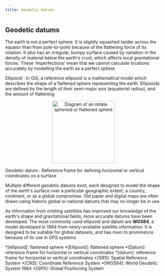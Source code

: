 ```yaml
---
title: Geodetic datums
---
```


## Geodetic datums

The earth is not a perfect sphere.  It is slightly squashed (wider across the equator than from pole-to-pole) because of the flattening force of its rotation.  It also has an irregular, bumpy surface caused by variation in the density of material below the earth's crust, which affects local gravitational forces.  These 'imperfections' mean that we cannot calculate locations accurately by modelling the earth as a perfect sphere

Ellipsoid
: In GIS, a reference ellipsoid is a mathematical model which describes the shape of a flattened sphere representing the earth.  Ellipsoids are defined by the length of their semi-major axis (equatorial radius), and the amount of flattening

<!-- Learn more at [Wikipedia](https://en.wikipedia.org/wiki/Reference_ellipsoid) -->

<center><img title="OblateSpheroid by AugPi, 2004, CC-BY-SA 3.0" height="200" src="{{site.baseurl}}/src/img/OblateSpheroid.png" alt="Diagram of an oblate spheroid or flattened sphere"></center>

Geodetic datum
: Reference frame for defining horizontal or vertical coordinates on a surface

<!-- Learn more at [Wikipedia](https://en.wikipedia.org/wiki/Geodetic_datum) -->

Multiple different geodetic datums exist, each designed to model the shape of the earth's surface over a particular geographic extent; a country, continent, or as a global compromise.  Old paper and digital maps are often drawn using historic global or national datums that may no longer be in use

As information from orbiting satellites has improved our knowledge of the earth's shape and gravitational fields, more accurate datums have been developed.  The most commonly used ellipsoid and datum are **WGS84**, a model developed in 1984 from newly-available satellite information.  It is designed to be suitable for global datasets, and has risen to prominence because of its use in GPS systems 

*[ellipsoid]: flattened sphere
*[Ellipsoid]: flattened sphere
*[Datum]: reference frame for horizontal or vertical coordinates
*[datum]: reference frame for horizontal or vertical coordinates
*[SRS]: Spatial Reference System
*[CRS]: Coordinate Reference System
*[WGS84]: World Geodetic System 1984
*[GPS]: Global Positioning System

